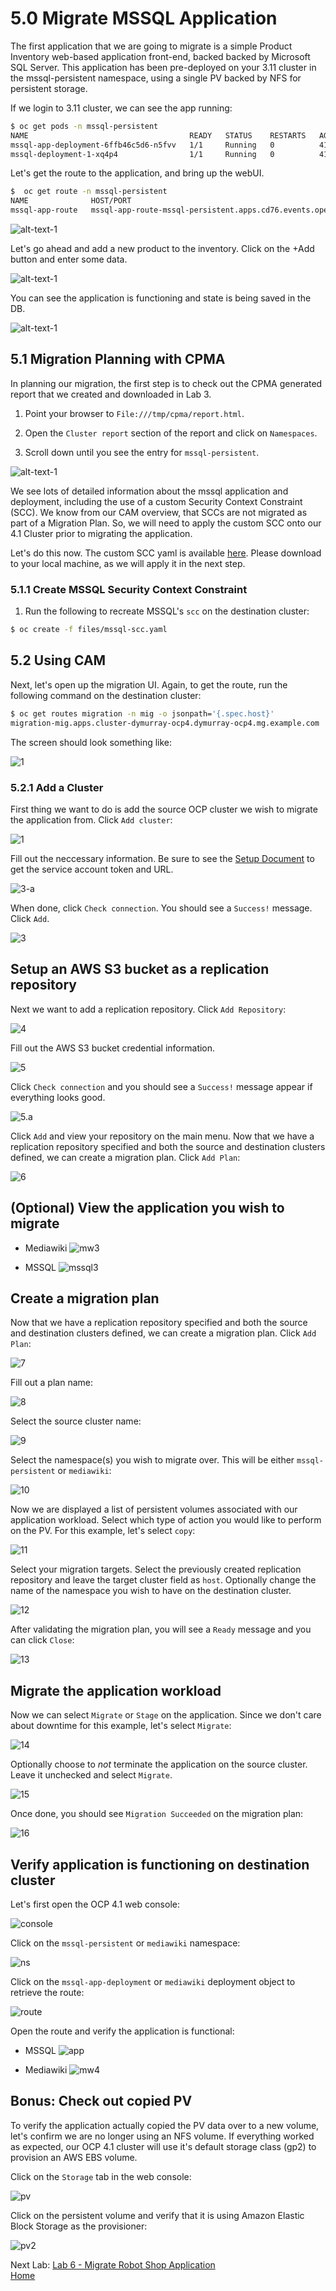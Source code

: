 # 5.0 Migrate MSSQL Application

The first application that we are going to migrate is a simple Product Inventory web-based application front-end, backed backed by Microsoft SQL Server.  This application has been pre-deployed on your 3.11 cluster in the mssql-persistent namespace, using a single PV backed by NFS for persistent storage.

If we login to 3.11 cluster, we can see the app running:

```bash
$ oc get pods -n mssql-persistent
NAME                                    READY   STATUS    RESTARTS   AGE
mssql-app-deployment-6ffb46c5d6-n5fvv   1/1     Running   0          41m
mssql-deployment-1-xq4p4                1/1     Running   0          41m
```

Let's get the route to the application, and bring up the webUI.

```bash
$  oc get route -n mssql-persistent
NAME              HOST/PORT                                                       PATH   SERVICES     PORT   TERMINATION   WILDCARD
mssql-app-route   mssql-app-route-mssql-persistent.apps.cd76.events.opentlc.com          db-app-svc   5000                 None
```

![alt-text-1](./screenshots/mssql-product-catalog.png)

Let's go ahead and add a new product to the inventory.  Click on the +Add button and enter some data.

![alt-text-1](./screenshots/mssql-add-product.png)

You can see the application is functioning and state is being saved in the DB.  

![alt-text-1](./screenshots/mssql-added-product.png)

## 5.1 Migration Planning with CPMA

In planning our migration, the first step is to check out the CPMA generated report that we created and downloaded in Lab 3.

1. Point your browser to `File:///tmp/cpma/report.html`.

2. Open the `Cluster report` section of the report and click on `Namespaces`.

3. Scroll down until you see the entry for `mssql-persistent`.

![alt-text-1](./screenshots/cpma-mssql-report.png)

We see lots of detailed information about the mssql application and deployment, including the use of a custom Security Context Constraint (SCC).  We know from our CAM overview, that SCCs are not migrated as part of a Migration Plan.  So, we will need to apply the custom SCC onto our 4.1 Cluster prior to migrating the application.

Let's do this now.  The custom SCC yaml is available [here](www.google.com).  Please download to your local machine, as we will apply it in the next step.

### 5.1.1 Create MSSQL Security Context Constraint

1. Run the following to recreate MSSQL's `scc` on the destination cluster:
```bash
$ oc create -f files/mssql-scc.yaml
```

## 5.2 Using CAM

Next, let's open up the migration UI. Again, to get the route, run the following command on the destination cluster:
```bash
$ oc get routes migration -n mig -o jsonpath='{.spec.host}'
migration-mig.apps.cluster-dymurray-ocp4.dymurray-ocp4.mg.example.com
```

The screen should look something like:

![1](./screenshots/1.png?raw=true "1")

### 5.2.1 Add a Cluster

First thing we want to do is add the source OCP cluster we wish to migrate the
application from. Click `Add cluster`:

![1](./screenshots/1.png?raw=true "1")

Fill out the neccessary information. Be sure to see the [Setup
Document](./Setup.md#source-cluster) to get the service account token and URL.

![3-a](./screenshots/3-a.png?raw=true "3a")

When done, click `Check connection`. You should see a `Success!` message. Click
`Add`.

![3](./screenshots/3.png?raw=true "2")

## Setup an AWS S3 bucket as a replication repository

Next we want to add a replication repository. Click `Add Repository`:

![4](./screenshots/4.png?raw=true "4")

Fill out the AWS S3 bucket credential information.

![5](./screenshots/5.png?raw=true "5")

Click `Check connection` and you should see a `Success!` message appear if
everything looks good.

![5.a](./screenshots/5-a.png?raw=true "5a")

Click `Add` and view your repository on the main menu. Now that we have a
replication repository specified and both the source and destination clusters
defined, we can create a migration plan. Click `Add Plan`:

![6](./screenshots/6.png?raw=true "6")

## (Optional) View the application you wish to migrate

* Mediawiki
![mw3](./screenshots/mw3.png?raw=true "mw3")

* MSSQL
![mssql3](./screenshots/mssql3.png?raw=true "mssql3")

## Create a migration plan

Now that we have a replication repository specified and both the source and
destination clusters defined, we can create a migration plan. Click `Add Plan`:

![7](./screenshots/7.png?raw=true "7")

Fill out a plan name:

![8](./screenshots/8.png?raw=true "8")

Select the source cluster name:

![9](./screenshots/9.png?raw=true "9")

Select the namespace(s) you wish to migrate over. This will be either
`mssql-persistent` or `mediawiki`:

![10](./screenshots/10.png?raw=true "10")

Now we are displayed a list of persistent volumes associated with our
application workload. Select which type of action you would like to perform on
the PV. For this example, let's select `copy`:

![11](./screenshots/11.png?raw=true "11")

Select your migration targets. Select the previously created replication
repository and leave the target cluster field as `host`. Optionally change the
name of the namespace you wish to have on the destination cluster.

![12](./screenshots/12.png?raw=true "12")

After validating the migration plan, you will see a `Ready` message and you can
click `Close`:

![13](./screenshots/13.png?raw=true "13")

## Migrate the application workload

Now we can select `Migrate` or `Stage` on the application. Since we don't care
about downtime for this example, let's select `Migrate`:

![14](./screenshots/14.png?raw=true "14")

Optionally choose to *not* terminate the application on the source cluster.
Leave it unchecked and select `Migrate`.

![15](./screenshots/15.png?raw=true "15")

Once done, you should see `Migration Succeeded` on the migration plan:

![16](./screenshots/16.png?raw=true "16")


## Verify application is functioning on destination cluster

Let's first open the OCP 4.1 web console:

![console](./screenshots/dest.png?raw=true "console")

Click on the `mssql-persistent` or `mediawiki` namespace:

![ns](./screenshots/dest-project.png?raw=true "ns")

Click on the `mssql-app-deployment` or `mediawiki` deployment object to
retrieve the route:

![route](./screenshots/dest-route.png?raw=true "route")

Open the route and verify the application is functional:

* MSSQL
![app](./screenshots/dest-app.png?raw=true "app")

* Mediawiki
![mw4](./screenshots/mw4.png?raw=true "mw4")

## Bonus: Check out copied PV

To verify the application actually copied the PV data over to a new volume,
let's confirm we are no longer using an NFS volume. If everything worked as
expected, our OCP 4.1 cluster will use it's default storage class (gp2) to
provision an AWS EBS volume.

Click on the `Storage` tab in the web console:

![pv](./screenshots/pv1.png?raw=true "pv")

Click on the persistent volume and verify that it is using Amazon Elastic Block
Storage as the provisioner:

![pv2](./screenshots/pv2.png?raw=true "pv2")

Next Lab: [Lab 6 - Migrate Robot Shop Application](./6.md)<br>
[Home](./README.md)
